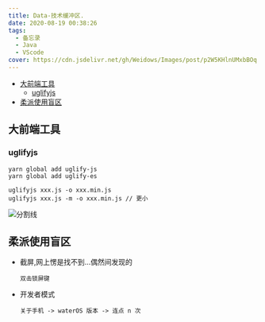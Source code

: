 ```yaml
---
title: Data-技术缓冲区.
date: 2020-08-19 00:38:26
tags:
  - 备忘录
  - Java
  - VScode
cover: https://cdn.jsdelivr.net/gh/Weidows/Images/post/p2W5KHlnUMxbBOq.jpg
---
```


<!--
 * @Author: Weidows
 * @Date: 2020-08-19 00:38:26
 * @LastEditors: Weidows
 * @LastEditTime: 2021-11-14 19:00:17
 * @FilePath: \Blog-private\source\_posts\others\backup\Data.md
 * @Description:
-->

- [大前端工具](#大前端工具)
  - [uglifyjs](#uglifyjs)
- [柔派使用盲区](#柔派使用盲区)

## 大前端工具

### uglifyjs

```
yarn global add uglify-js
yarn global add uglify-es

uglifyjs xxx.js -o xxx.min.js
uglifyjs xxx.js -m -o xxx.min.js // 更小
```

![分割线](https://cdn.jsdelivr.net/gh/Weidows/Images/img/divider.png)

## 柔派使用盲区

- 截屏,网上愣是找不到...偶然间发现的

  `双击锁屏键`

- 开发者模式

  `关于手机 -> waterOS 版本 -> 连点 n 次`
